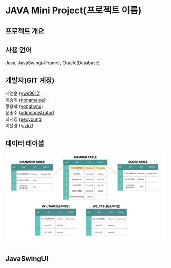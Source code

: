 # JAVA Mini Project(프로젝트 이름)
## 프로젝트 개요
## 사용 언어
Java, JavaSwing(JFrame), Oracle(Database)

## 개발자(GIT 계정)
서연운 ([yws9612](https://github.com/yws9612))  
이송이 ([nonameleel](https://github.com/nonameleel))  
황용학 ([yonghyng](https://github.com/YONGHYNG))  
문종주 ([admoonistrator](https://github.com/admoonistrator))  
최서영 ([seoyoung](https://github.com/seoyoung1029))  
이윤경 ([yiyk7](https://github.com/yiyk7))  

## **데이터 테이블**
![데이터테이블](1655990785715.jpg)

## **JavaSwingUI**


